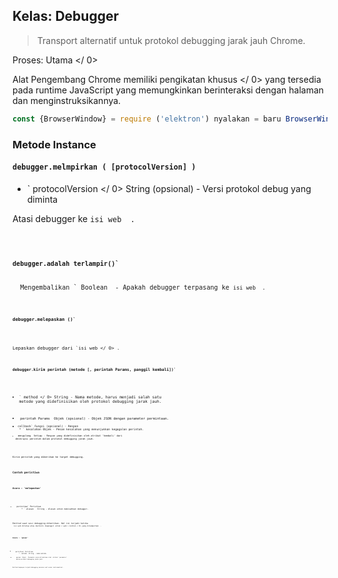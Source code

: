 ## Kelas: Debugger

> Transport alternatif untuk protokol debugging jarak jauh Chrome.

Proses:  Utama </ 0></p> 

Alat Pengembang Chrome memiliki  pengikatan khusus </ 0> yang tersedia pada runtime JavaScript yang memungkinkan berinteraksi dengan halaman dan menginstruksikannya.</p> 

```javascript
const {BrowserWindow} = require ('elektron') nyalakan = baru BrowserWindow () mencoba {win.webContents.debugger.attach ('1.1')} ha (err) {console.log ('Debugger melampirkan gagal:', err )} win.webContents.debugger.on ('hapus' (acara, alasan) = & gt; {console.log ('Debugger yang tertutup karena:', alasan)}) win.webContents.debugger.on ('pesan' acara, metode, params) = & gt; {jika (metode === 'Network.requestWillBeSent') {jika (params.request.url === 'https://www.github.com') {win.webContents. debugger.detach ()}}}) win.webContents.debugger.sendCommand ('Network.enable')
```

### Metode Instance

#### `debugger.melmpirkan ( [protocolVersion] )`

* ` protocolVersion </ 0>  String (opsional) - Versi protokol debug yang diminta</li>
</ul>

<p>Atasi debugger ke <code>isi web </ 0> .</p>

<h4><code>debugger.adalah terlampir()`</h4> 
  Mengembalikan ` Boolean </ 0> - Apakah debugger terpasang ke <code>isi web </ 0> .</p>

<h4><code>debugger.melepaskan ()`</h4> 
  
  Lepaskan debugger dari `isi web </ 0> .</p>

<h4><code>debugger.kirim perintah (metode [, perintah Params, panggil kembali])`</h4> 
  
  * ` method </ 0>  String - Nama metode, harus menjadi salah satu metode yang didefinisikan oleh
  protokol debugging jarak jauh.</li>
<li><code> perintah Params </ 0> Objek (opsional) - Objek JSON dengan parameter permintaan.</li>
<li><code>callback` Fungsi (opsional) - Respon 
    * ` kesalahan</ 0> Objek - Pesan kesalahan yang menunjukkan kegagalan perintah.</li>
<li><code> mengulang </ 0> Setiap - Respon yang didefinisikan oleh atribut 'kembali' dari
  deskripsi perintah dalam protokol debugging jarak jauh.</li>
</ul></li>
</ul>

<p>Kirim perintah yang diberikan ke target debugging.</p>

<h3>Contoh peristiwa</h3>

<h4>Acara : 'melepaskan'</h4>

<ul>
<li><code>peristiwa` Peristiwa
    * ` alasan </ 0>  String - Alasan untuk memisahkan debugger.</li>
</ul>

<p>Emitted saat sesi debugging dihentikan. Hal ini terjadi ketika
 <code>isi web</ 0> ditutup atau devtools dipanggil untuk < web > konten < 0> yang dilampirkan </ 0> .</p>

<h4>Acara : 'pesan'</h4>

<ul>
<li><code>peristiwa` Peristiwa
    *  metode </ 0> String - nama metode.</li>
<li><code> params </ 0> Objek - Parameter acara ditentukan oleh  atribut 'parameter'
 dalam protokol debugging jarak jauh.</li>
</ul>

<p>Emitted kapanpun terjadi debugging sasaran soal acara instrumentasi .</p>